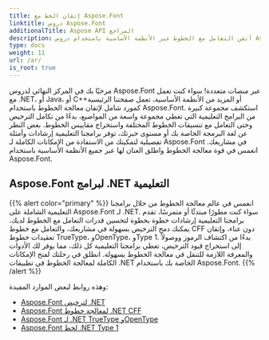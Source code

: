 ```yaml
---
title: إتقان الخط مع Aspose.Font
linktitle: دروس Aspose.Font
additionalTitle: Aspose API المراجع
description: أتقن التعامل مع الخطوط عبر الأنظمة الأساسية باستخدام دروس Aspose.Font. من .NET إلى Java وC++ والمزيد، يمكنك فتح إمكانات التعامل مع الخطوط دون عناء.
type: docs
weight: 11
url: /ar/
is_root: true
---
```


مرحبًا بك في المركز النهائي لدروس Aspose.Font عبر منصات متعددة! سواء كنت تعمل مع .NET، أو Java، أو C++أو المزيد من الأنظمة الأساسية، تعمل صفحتنا الرئيسية كمورد شامل لإتقان معالجة الخطوط باستخدام Aspose.Font. استكشف مجموعة كبيرة من البرامج التعليمية التي تغطي مجموعة واسعة من المواضيع، بدءًا من تكامل الترخيص وحتى التعامل مع تنسيقات الخطوط المختلفة واستخراج مقاييس الخطوط. بغض النظر عن لغة البرمجة الخاصة بك أو مستوى خبرتك، توفر برامجنا التعليمية إرشادات وأمثلة تفصيلية لتمكينك من الاستفادة من الإمكانات الكاملة لـ Aspose.Font في مشاريعك. انغمس في قوة معالجة الخطوط واطلق العنان لها عبر جميع الأنظمة الأساسية باستخدام Aspose.Font.

## Aspose.Font لبرامج .NET التعليمية
{{% alert color="primary" %}}
انغمس في عالم معالجة الخطوط من خلال برامجنا التعليمية الشاملة على Aspose.Font لـ .NET. سواء كنت مطورًا مبتدئًا أو متمرسًا، تقدم برامجنا التعليمية إرشادات خطوة بخطوة لتحسين قدرات التعامل مع الخطوط لديك. يمكنك دمج الترخيص بسهولة في مشاريعك، والتعامل مع خطوط CFF دون عناء، وإتقان تعقيدات خطوط TrueType، وOpenType، وType 1. بدءًا من اكتشاف الرموز ووصولاً إلى استخراج قيود الترخيص، تغطي برامجنا التعليمية كل ذلك، مما يوفر لك الأدوات والمعرفة اللازمة للتنقل في معالجة الخطوط بسهولة. انطلق في رحلتك لفتح الإمكانات الكاملة لمعالجة الخطوط في تطبيقات .NET الخاصة بك باستخدام Aspose.Font.
{{% /alert %}}

وهذه روابط لبعض الموارد المفيدة:
 
- [Aspose.Font لترخيص .NET](./net/licensing/)
- [Aspose.Font لمعالجة خطوط .NET CFF](./net/cff-font-handling/)
- [Aspose.Font لـ .NET TrueType وOpenType](./net/truetype-opentype/)
- [Aspose.Font لخط .NET Type 1](./net/aspose-font-net-type1-font/)